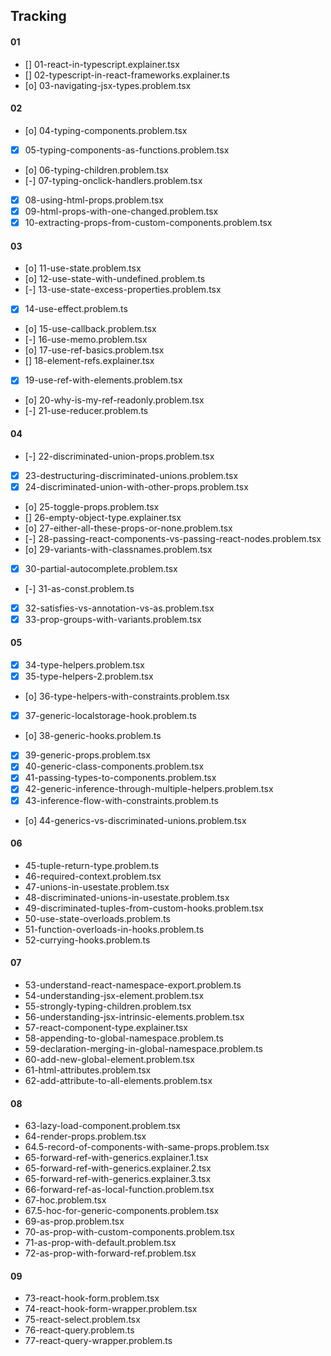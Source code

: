 ## Tracking

#### 01
- [] 01-react-in-typescript.explainer.tsx
- [] 02-typescript-in-react-frameworks.explainer.ts
- [o] 03-navigating-jsx-types.problem.tsx

#### 02
- [o] 04-typing-components.problem.tsx
- [x] 05-typing-components-as-functions.problem.tsx
- [o] 06-typing-children.problem.tsx
- [-] 07-typing-onclick-handlers.problem.tsx
- [x] 08-using-html-props.problem.tsx
- [x] 09-html-props-with-one-changed.problem.tsx
- [x] 10-extracting-props-from-custom-components.problem.tsx

#### 03
- [o] 11-use-state.problem.tsx
- [o] 12-use-state-with-undefined.problem.ts
- [-] 13-use-state-excess-properties.problem.tsx
- [x] 14-use-effect.problem.ts
- [o] 15-use-callback.problem.tsx
- [-] 16-use-memo.problem.tsx
- [o] 17-use-ref-basics.problem.tsx
- [] 18-element-refs.explainer.tsx
- [x] 19-use-ref-with-elements.problem.tsx
- [o] 20-why-is-my-ref-readonly.problem.tsx
- [-] 21-use-reducer.problem.ts

#### 04
- [-] 22-discriminated-union-props.problem.tsx
- [x] 23-destructuring-discriminated-unions.problem.tsx
- [x] 24-discriminated-union-with-other-props.problem.tsx
- [o] 25-toggle-props.problem.tsx
- [] 26-empty-object-type.explainer.tsx
- [o] 27-either-all-these-props-or-none.problem.tsx
- [-] 28-passing-react-components-vs-passing-react-nodes.problem.tsx
- [o] 29-variants-with-classnames.problem.tsx
- [x] 30-partial-autocomplete.problem.tsx
- [-] 31-as-const.problem.ts
- [x] 32-satisfies-vs-annotation-vs-as.problem.tsx
- [x] 33-prop-groups-with-variants.problem.tsx

#### 05
- [x] 34-type-helpers.problem.tsx
- [x] 35-type-helpers-2.problem.tsx
- [o] 36-type-helpers-with-constraints.problem.tsx
- [x] 37-generic-localstorage-hook.problem.ts
- [o] 38-generic-hooks.problem.ts
- [x] 39-generic-props.problem.tsx
- [x] 40-generic-class-components.problem.tsx
- [x] 41-passing-types-to-components.problem.tsx
- [x] 42-generic-inference-through-multiple-helpers.problem.tsx
- [x] 43-inference-flow-with-constraints.problem.ts
- [o] 44-generics-vs-discriminated-unions.problem.tsx

#### 06
- 45-tuple-return-type.problem.ts
- 46-required-context.problem.tsx
- 47-unions-in-usestate.problem.tsx
- 48-discriminated-unions-in-usestate.problem.tsx
- 49-discriminated-tuples-from-custom-hooks.problem.tsx
- 50-use-state-overloads.problem.ts
- 51-function-overloads-in-hooks.problem.ts
- 52-currying-hooks.problem.ts

#### 07
- 53-understand-react-namespace-export.problem.ts
- 54-understanding-jsx-element.problem.tsx
- 55-strongly-typing-children.problem.tsx
- 56-understanding-jsx-intrinsic-elements.problem.tsx
- 57-react-component-type.explainer.tsx
- 58-appending-to-global-namespace.problem.ts
- 59-declaration-merging-in-global-namespace.problem.ts
- 60-add-new-global-element.problem.tsx
- 61-html-attributes.problem.tsx
- 62-add-attribute-to-all-elements.problem.tsx

#### 08
- 63-lazy-load-component.problem.tsx
- 64-render-props.problem.tsx
- 64.5-record-of-components-with-same-props.problem.tsx
- 65-forward-ref-with-generics.explainer.1.tsx
- 65-forward-ref-with-generics.explainer.2.tsx
- 65-forward-ref-with-generics.explainer.3.tsx
- 66-forward-ref-as-local-function.problem.tsx
- 67-hoc.problem.tsx
- 67.5-hoc-for-generic-components.problem.tsx
- 69-as-prop.problem.tsx
- 70-as-prop-with-custom-components.problem.tsx
- 71-as-prop-with-default.problem.tsx
- 72-as-prop-with-forward-ref.problem.tsx

#### 09
- 73-react-hook-form.problem.tsx
- 74-react-hook-form-wrapper.problem.tsx
- 75-react-select.problem.tsx
- 76-react-query.problem.ts
- 77-react-query-wrapper.problem.ts